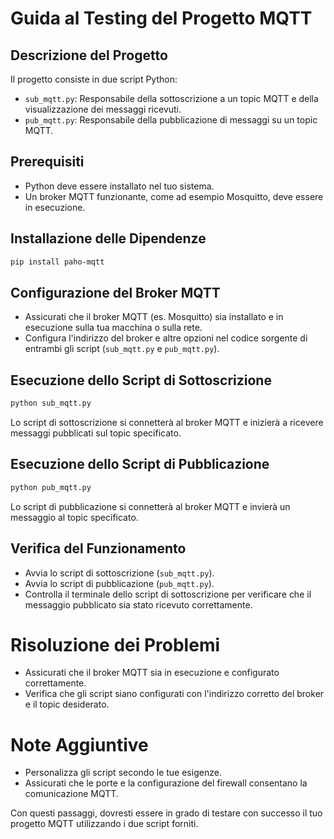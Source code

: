 # Guida al Testing del Progetto MQTT

## Descrizione del Progetto

Il progetto consiste in due script Python:
- `sub_mqtt.py`: Responsabile della sottoscrizione a un topic MQTT e della visualizzazione dei messaggi ricevuti.
- `pub_mqtt.py`: Responsabile della pubblicazione di messaggi su un topic MQTT.

## Prerequisiti

- Python deve essere installato nel tuo sistema.
- Un broker MQTT funzionante, come ad esempio Mosquitto, deve essere in esecuzione.

## Installazione delle Dipendenze

```bash
pip install paho-mqtt
```

## Configurazione del Broker MQTT
- Assicurati che il broker MQTT (es. Mosquitto) sia installato e in esecuzione sulla tua macchina o sulla rete.
- Configura l'indirizzo del broker e altre opzioni nel codice sorgente di entrambi gli script (`sub_mqtt.py` e `pub_mqtt.py`).

## Esecuzione dello Script di Sottoscrizione
```bash
python sub_mqtt.py
```
Lo script di sottoscrizione si connetterà al broker MQTT e inizierà a ricevere messaggi pubblicati sul topic specificato.

## Esecuzione dello Script di Pubblicazione
```bash
python pub_mqtt.py
```
Lo script di pubblicazione si connetterà al broker MQTT e invierà un messaggio al topic specificato.

## Verifica del Funzionamento
- Avvia lo script di sottoscrizione (`sub_mqtt.py`).
- Avvia lo script di pubblicazione (`pub_mqtt.py`).
- Controlla il terminale dello script di sottoscrizione per verificare che il messaggio pubblicato sia stato ricevuto correttamente.
# Risoluzione dei Problemi
- Assicurati che il broker MQTT sia in esecuzione e configurato correttamente.
- Verifica che gli script siano configurati con l'indirizzo corretto del broker e il topic desiderato.
# Note Aggiuntive
- Personalizza gli script secondo le tue esigenze.
- Assicurati che le porte e la configurazione del firewall consentano la comunicazione MQTT.

Con questi passaggi, dovresti essere in grado di testare con successo il tuo progetto MQTT utilizzando i due script forniti.